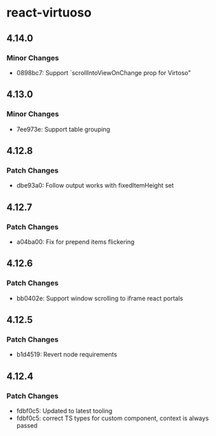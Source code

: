 # react-virtuoso

## 4.14.0

### Minor Changes

- 0898bc7: Support `scrollIntoViewOnChange prop for Virtoso"

## 4.13.0

### Minor Changes

- 7ee973e: Support table grouping

## 4.12.8

### Patch Changes

- dbe93a0: Follow output works with fixedItemHeight set

## 4.12.7

### Patch Changes

- a04ba00: Fix for prepend items flickering

## 4.12.6

### Patch Changes

- bb0402e: Support window scrolling to iframe react portals

## 4.12.5

### Patch Changes

- b1d4519: Revert node requirements

## 4.12.4

### Patch Changes

- fdbf0c5: Updated to latest tooling
- fdbf0c5: correct TS types for custom component, context is always passed
